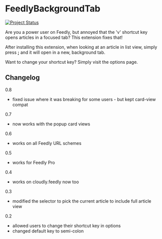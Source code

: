 FeedlyBackgroundTab
===

[![Project Status](https://stillmaintained.com/aaronsaray/feedlybackgroundtab.png)](https://stillmaintained.com/aaronsaray/feedlybackgroundtab)

Are you a power user on Feedly, but annoyed that the 'v' shortcut key opens articles in a focused tab?  This extension fixes that!

After installing this extension, when looking at an article in list view, simply press **;** and it will open in a new, background tab.

Want to change your shortcut key?  Simply visit the options page.

Changelog
---
0.8
* fixed issue where it was breaking for some users - but kept card-view compat

0.7
* now works with the popup card views

0.6
* works on all Feedly URL schemes

0.5
* works for Feedly Pro

0.4
* works on cloudly.feedly now too

0.3
* modified the selector to pick the current article to include full article view

0.2
* allowed users to change their shortcut key in options
* changed default key to semi-colon
